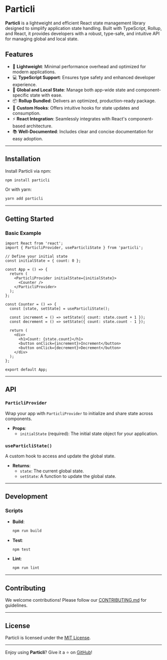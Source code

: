 # Particli  

**Particli** is a lightweight and efficient React state management library designed to simplify application state handling. Built with TypeScript, Rollup, and React, it provides developers with a robust, type-safe, and intuitive API for managing global and local state.  

## Features  
- 🌟 **Lightweight**: Minimal performance overhead and optimized for modern applications.  
- 💻 **TypeScript Support**: Ensures type safety and enhanced developer experience.  
- 🔄 **Global and Local State**: Manage both app-wide state and component-specific state with ease.  
- 📦 **Rollup Bundled**: Delivers an optimized, production-ready package.  
- 🎯 **Custom Hooks**: Offers intuitive hooks for state updates and consumption.  
- ⚡ **React Integration**: Seamlessly integrates with React's component-based architecture.  
- 📚 **Well-Documented**: Includes clear and concise documentation for easy adoption.  

---

## Installation  

Install Particli via npm:  

```bash  
npm install particli  
```  

Or with yarn:  

```bash  
yarn add particli  
```  

---

## Getting Started  

### Basic Example  

```tsx  
import React from 'react';  
import { ParticliProvider, useParticliState } from 'particli';  

// Define your initial state  
const initialState = { count: 0 };  

const App = () => {  
  return (  
    <ParticliProvider initialState={initialState}>  
      <Counter />  
    </ParticliProvider>  
  );  
};  

const Counter = () => {  
  const [state, setState] = useParticliState();  

  const increment = () => setState({ count: state.count + 1 });  
  const decrement = () => setState({ count: state.count - 1 });  

  return (  
    <div>  
      <h1>Count: {state.count}</h1>  
      <button onClick={increment}>Increment</button>  
      <button onClick={decrement}>Decrement</button>  
    </div>  
  );  
};  

export default App;  
```  

---

## API  

### `ParticliProvider`  
Wrap your app with `ParticliProvider` to initialize and share state across components.  
- **Props**:  
  - `initialState` (required): The initial state object for your application.  

### `useParticliState()`  
A custom hook to access and update the global state.  
- **Returns**:  
  - `state`: The current global state.  
  - `setState`: A function to update the global state.  

---

## Development  

### Scripts  
- **Build**:  
  ```bash  
  npm run build  
  ```  

- **Test**:  
  ```bash  
  npm test  
  ```  

- **Lint**:  
  ```bash  
  npm run lint  
  ```  

---

## Contributing  

We welcome contributions! Please follow our [CONTRIBUTING.md](CONTRIBUTING.md) for guidelines.  

---

## License  

Particli is licensed under the [MIT License](LICENSE).  

---  

Enjoy using **Particli**? Give it a ⭐ on [GitHub](https://github.com/your-repo-link)!  

